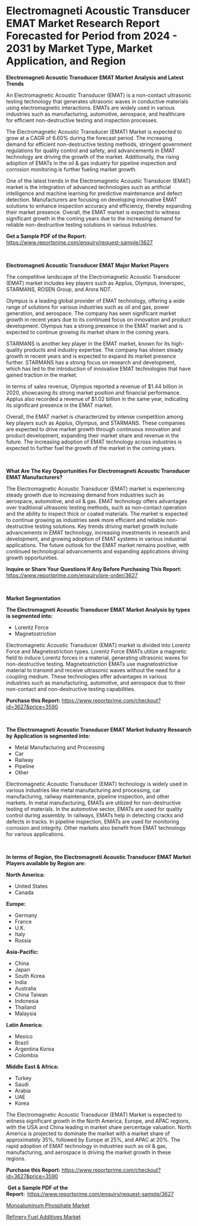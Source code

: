 <p><h1>Electromagneti Acoustic Transducer EMAT Market Research Report Forecasted for Period from 2024 -  2031 by Market Type, Market Application, and Region</h1></p><p><strong>Electromagneti Acoustic Transducer EMAT Market Analysis and Latest Trends</strong></p>
<p><p>An Electromagnetic Acoustic Transducer (EMAT) is a non-contact ultrasonic testing technology that generates ultrasonic waves in conductive materials using electromagnetic interactions. EMATs are widely used in various industries such as manufacturing, automotive, aerospace, and healthcare for efficient non-destructive testing and inspection processes.</p><p>The Electromagnetic Acoustic Transducer (EMAT) Market is expected to grow at a CAGR of 6.60% during the forecast period. The increasing demand for efficient non-destructive testing methods, stringent government regulations for quality control and safety, and advancements in EMAT technology are driving the growth of the market. Additionally, the rising adoption of EMATs in the oil & gas industry for pipeline inspection and corrosion monitoring is further fueling market growth.</p><p>One of the latest trends in the Electromagnetic Acoustic Transducer (EMAT) market is the integration of advanced technologies such as artificial intelligence and machine learning for predictive maintenance and defect detection. Manufacturers are focusing on developing innovative EMAT solutions to enhance inspection accuracy and efficiency, thereby expanding their market presence. Overall, the EMAT market is expected to witness significant growth in the coming years due to the increasing demand for reliable non-destructive testing solutions in various industries.</p></p>
<p><strong>Get a Sample PDF of the Report:&nbsp;</strong> <a href="https://www.reportprime.com/enquiry/request-sample/3627">https://www.reportprime.com/enquiry/request-sample/3627</a></p>
<p>&nbsp;</p>
<p><strong>Electromagneti Acoustic Transducer EMAT Major Market Players</strong></p>
<p><p>The competitive landscape of the Electromagnetic Acoustic Transducer (EMAT) market includes key players such as Applus, Olympus, Innerspec, STARMANS, ROSEN Group, and Arora NDT.</p><p>Olympus is a leading global provider of EMAT technology, offering a wide range of solutions for various industries such as oil and gas, power generation, and aerospace. The company has seen significant market growth in recent years due to its continued focus on innovation and product development. Olympus has a strong presence in the EMAT market and is expected to continue growing its market share in the coming years.</p><p>STARMANS is another key player in the EMAT market, known for its high-quality products and industry expertise. The company has shown steady growth in recent years and is expected to expand its market presence further. STARMANS has a strong focus on research and development, which has led to the introduction of innovative EMAT technologies that have gained traction in the market.</p><p>In terms of sales revenue, Olympus reported a revenue of $1.44 billion in 2020, showcasing its strong market position and financial performance. Applus also recorded a revenue of $1.02 billion in the same year, indicating its significant presence in the EMAT market.</p><p>Overall, the EMAT market is characterized by intense competition among key players such as Applus, Olympus, and STARMANS. These companies are expected to drive market growth through continuous innovation and product development, expanding their market share and revenue in the future. The increasing adoption of EMAT technology across industries is expected to further fuel the growth of the market in the coming years.</p></p>
<p>&nbsp;</p>
<p><strong>What Are The Key Opportunities For Electromagneti Acoustic Transducer EMAT Manufacturers?</strong></p>
<p><p>The Electromagnetic Acoustic Transducer (EMAT) market is experiencing steady growth due to increasing demand from industries such as aerospace, automotive, and oil & gas. EMAT technology offers advantages over traditional ultrasonic testing methods, such as non-contact operation and the ability to inspect thick or coated materials. The market is expected to continue growing as industries seek more efficient and reliable non-destructive testing solutions. Key trends driving market growth include advancements in EMAT technology, increasing investments in research and development, and growing adoption of EMAT systems in various industrial applications. The future outlook for the EMAT market remains positive, with continued technological advancements and expanding applications driving growth opportunities.</p></p>
<p><strong>Inquire or Share Your Questions If Any Before Purchasing This Report:</strong> <a href="https://www.reportprime.com/enquiry/pre-order/3627">https://www.reportprime.com/enquiry/pre-order/3627</a></p>
<p>&nbsp;</p>
<p><strong>Market Segmentation</strong></p>
<p><strong>The Electromagneti Acoustic Transducer EMAT Market Analysis by types is segmented into:</strong></p>
<p><ul><li>Lorentz Force</li><li>Magnetostriction</li></ul></p>
<p><p>Electromagnetic Acoustic Transducer (EMAT) market is divided into Lorentz Force and Magnetostriction types. Lorentz Force EMATs utilize a magnetic field to induce Lorentz forces in a material, generating ultrasonic waves for non-destructive testing. Magnetostriction EMATs use magnetostrictive material to transmit and receive ultrasonic waves without the need for a coupling medium. These technologies offer advantages in various industries such as manufacturing, automotive, and aerospace due to their non-contact and non-destructive testing capabilities.</p></p>
<p><strong>Purchase this Report:&nbsp;</strong><a href="https://www.reportprime.com/checkout?id=3627&price=3590">https://www.reportprime.com/checkout?id=3627&price=3590</a></p>
<p>&nbsp;</p>
<p><strong>The Electromagneti Acoustic Transducer EMAT Market Industry Research by Application is segmented into:</strong></p>
<p><ul><li>Metal Manufacturing and Processing</li><li>Car</li><li>Railway</li><li>Pipeline</li><li>Other</li></ul></p>
<p><p>Electromagnetic Acoustic Transducer (EMAT) technology is widely used in various industries like metal manufacturing and processing, car manufacturing, railway maintenance, pipeline inspection, and other markets. In metal manufacturing, EMATs are utilized for non-destructive testing of materials. In the automotive sector, EMATs are used for quality control during assembly. In railways, EMATs help in detecting cracks and defects in tracks. In pipeline inspection, EMATs are used for monitoring corrosion and integrity. Other markets also benefit from EMAT technology for various applications.</p></p>
<p>&nbsp;</p>
<p><strong>In terms of Region, the Electromagneti Acoustic Transducer EMAT Market Players available by Region are:</strong></p>
<p>
    <p> <strong> North America: </strong>
        <ul>
            <li>United States</li>
            <li>Canada</li>
        </ul>
        </p> 
    <p> <strong> Europe: </strong>
        <ul>
            <li>Germany</li>
            <li>France</li>
            <li>U.K.</li>
            <li>Italy</li>
            <li>Russia</li>
        </ul>
        </p> 
    <p> <strong> Asia-Pacific: </strong>
        <ul>
            <li>China</li>
            <li>Japan</li>
            <li>South Korea</li>
            <li>India</li>
            <li>Australia</li>
            <li>China Taiwan</li>
            <li>Indonesia</li>
            <li>Thailand</li>
            <li>Malaysia</li>
        </ul>
        </p> 
    <p> <strong> Latin America: </strong>
        <ul>
            <li>Mexico</li>
            <li>Brazil</li>
            <li>Argentina Korea</li>
            <li>Colombia</li>
        </ul>
        </p> 
    <p> <strong> Middle East & Africa: </strong>
        <ul>
            <li>Turkey</li>
            <li>Saudi</li>
            <li>Arabia</li>
            <li>UAE</li>
            <li>Korea</li>
        </ul>
    </p>
    </p>
<p><p>The Electromagnetic Acoustic Transducer (EMAT) Market is expected to witness significant growth in the North America, Europe, and APAC regions, with the USA and China leading in market share percentage valuation. North America is projected to dominate the market with a market share of approximately 35%, followed by Europe at 25%, and APAC at 20%. The rapid adoption of EMAT technology in industries such as oil & gas, manufacturing, and aerospace is driving the market growth in these regions.</p></p>
<p><strong>Purchase this Report: </strong><a href="https://www.reportprime.com/checkout?id=3627&price=3590">https://www.reportprime.com/checkout?id=3627&price=3590</a></p>
<p>&nbsp;<strong>Get a Sample PDF of the Report:&nbsp;&nbsp;</strong><a href="https://www.reportprime.com/enquiry/request-sample/3627">https://www.reportprime.com/enquiry/request-sample/3627</a></p>
<p><strong></strong></p>
<p><p><a href="https://forested-sushi-9b0.notion.site/Monoaluminum-Phosphate-Market-Research-Report-Provides-thorough-Industry-Overview-which-offers-an-I-de81f02df962446e983dbd732fdf3e85">Monoaluminum Phosphate Market</a></p><p><a href="https://summer-dogwood-3e9.notion.site/Refinery-Fuel-Additives-Market-Size-Share-Trends-Analysis-Report-By-Material-By-Type-By-End-use-e7b0b31c362e447ab5aef24af105624c">Refinery Fuel Additives Market</a></p></p>